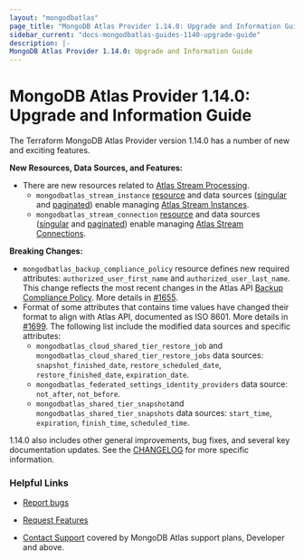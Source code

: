 ```yaml
---
layout: "mongodbatlas"
page_title: "MongoDB Atlas Provider 1.14.0: Upgrade and Information Guide"
sidebar_current: "docs-mongodbatlas-guides-1140-upgrade-guide"
description: |-
MongoDB Atlas Provider 1.14.0: Upgrade and Information Guide
---
```


# MongoDB Atlas Provider 1.14.0: Upgrade and Information Guide

The Terraform MongoDB Atlas Provider version 1.14.0 has a number of new and exciting features.

**New Resources, Data Sources, and Features:**
- There are new resources related to [Atlas Stream Processing](https://www.mongodb.com/docs/atlas/atlas-sp/overview/#atlas-stream-processing-overview). 
    - `mongodbatlas_stream_instance` [resource](https://registry.terraform.io/providers/mongodb/mongodbatlas/latest/docs/resources/stream_instance) and data sources ([singular](https://registry.terraform.io/providers/mongodb/mongodbatlas/latest/docs/data-sources/stream_instance) and [paginated](https://registry.terraform.io/providers/mongodb/mongodbatlas/latest/docs/data-sources/stream_instances)) enable managing [Atlas Stream Instances](https://www.mongodb.com/docs/atlas/reference/api-resources-spec/#tag/Streams/operation/createStreamInstance).
    - `mongodbatlas_stream_connection` [resource](https://registry.terraform.io/providers/mongodb/mongodbatlas/latest/docs/resources/stream_connection) and data sources ([singular](https://registry.terraform.io/providers/mongodb/mongodbatlas/latest/docs/data-sources/stream_connection) and [paginated](https://registry.terraform.io/providers/mongodb/mongodbatlas/latest/docs/data-sources/stream_connections)) enable managing [Atlas Stream Connections](https://www.mongodb.com/docs/atlas/reference/api-resources-spec/#tag/Streams/operation/createStreamConnection). 

**Breaking Changes:**
- `mongodbatlas_backup_compliance_policy` resource defines new required attributes: `authorized_user_first_name` and `authorized_user_last_name`. This change reflects the most recent changes in the Atlas API [Backup Compliance Policy](https://www.mongodb.com/docs/atlas/reference/api-resources-spec/#tag/Cloud-Backups/operation/updateDataProtectionSettings). More details in [\#1655](https://github.com/mongodb/terraform-provider-mongodbatlas/pull/1655).
- Format of some attributes that contains time values have changed their format to align with Atlas API, documented as ISO 8601. More details in [\#1699](https://github.com/mongodb/terraform-provider-mongodbatlas/pull/1699). The following list include the modified data sources and specific attributes:
    - `mongodbatlas_cloud_shared_tier_restore_job` and `mongodbatlas_cloud_shared_tier_restore_jobs` data sources: `snapshot_finished_date`, `restore_scheduled_date`, `restore_finished_date`, `expiration_date`.
    - `mongodbatlas_federated_settings_identity_providers` data source: `not_after`, `not_before`.
    - `mongodbatlas_shared_tier_snapshot`and `mongodbatlas_shared_tier_snapshots` data sources: `start_time`, `expiration`, `finish_time`, `scheduled_time`.


1.14.0 also includes other general improvements, bug fixes, and several key documentation updates. See the [CHANGELOG](https://github.com/mongodb/terraform-provider-mongodbatlas/blob/master/CHANGELOG.md) for more specific information.


### Helpful Links

* [Report bugs](https://github.com/mongodb/terraform-provider-mongodbatlas/issues)

* [Request Features](https://feedback.mongodb.com/forums/924145-atlas?category_id=370723)

* [Contact Support](https://docs.atlas.mongodb.com/support/) covered by MongoDB Atlas support plans, Developer and above.
